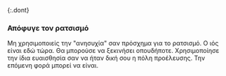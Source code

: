 {:.dont} 
### Απόφυγε τον ρατσισμό

Μη χρησιμοποιείς την "ανησυχία" σαν πρόσχημα για το ρατσισμό. Ο ιός είναι εδώ τώρα. Θα μπορούσε να ξεκινήσει οπουδήποτε. Χρησιμοποίησε την ίδια ευαισθησία σαν να ήταν δική σου η πόλη προέλευσης. Την επόμενη φορά μπορεί να είναι.
